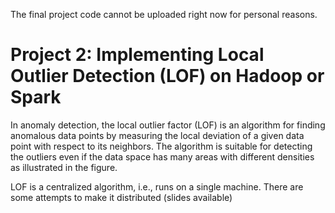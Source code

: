 The final project code cannot be uploaded right now for personal reasons.

# Project 2: Implementing Local Outlier Detection (LOF) on Hadoop or Spark
In anomaly detection, the local outlier factor (LOF) is an algorithm for finding anomalous data points by measuring the local deviation of a given data point with respect to its neighbors. The algorithm is suitable for detecting the outliers even if the data space has many areas with different densities as illustrated in the figure.


LOF is a centralized algorithm, i.e., runs on a single machine. There are some attempts to make it distributed (slides available)
